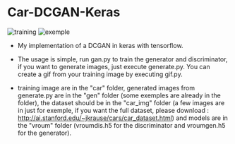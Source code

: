 # Car-DCGAN-Keras

![training](training.gif)
![exemple](car/*)
* My implementation of a DCGAN in keras with tensorflow.

* The usage is simple, run gan.py to train the generator and discriminator, if you want to generate images, just execute generate.py.
You can create a gif from your training image by executing gif.py.

* training image are in the "car" folder, generated images from generate.py are in the "gen" folder (some exemples are already in the folder), the dataset should be in the "car_img" folder (a few images are in just for exemple, if you want the full dataset, please download : http://ai.stanford.edu/~jkrause/cars/car_dataset.html)  and models are in the "vroum" folder (vroumdis.h5 for the discriminator and vroumgen.h5 for the generator).

